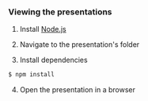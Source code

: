 ### Viewing the presentations

1. Install [Node.js](http://nodejs.org/)

2. Navigate to the presentation's folder

3. Install dependencies
```sh
$ npm install
```

4. Open the presentation in a browser
